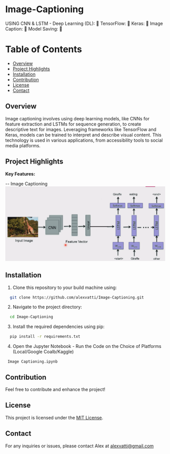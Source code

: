 # Image-Captioning

USING CNN & LSTM - Deep Learning (DL): 🤖
TensorFlow: 🔧
Keras: 🧩
Image Caption: 📝
Model Saving: 💾

# Table of Contents

- [Overview](#overview)
- [Project Highlights](#Project-Highlights)
- [Installation](#Installation)
- [Contribution](#contribution)
- [License](#license)
- [Contact](#contact)

## Overview 
Image captioning involves using deep learning models, like CNNs for feature extraction and LSTMs for sequence generation, to create descriptive text for images. 
Leveraging frameworks like TensorFlow and Keras, models can be trained to interpret and describe visual content. 
This technology is used in various applications, from accessibility tools to social media platforms.


  
## Project Highlights

**Key Features:**

-- Image Captioning
![](Image-Caption.png)

## Installation

1. Clone this repository to your build machine using:

```bash
  git clone https://github.com/alexvatti/Image-Captioning.git
```
2. Navigate to the project directory:

```bash
  cd Image-Captioning
```
3. Install the required dependencies using pip:

```bash
  pip install -r requirements.txt
```

4. Open the Jupyter Notebook - Run the Code on the Choice of Platforms (Local/Google Coalb/Kaggle)

```   
 Image Captioning.ipynb
```

## Contribution

Feel free to contribute and enhance the project!

## License
This project is licensed under the [MIT License](LICENSE).

## Contact
For any inquiries or issues, please contact Alex at alexvatti@gmail.com
